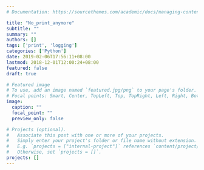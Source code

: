 ```yaml
---
# Documentation: https://sourcethemes.com/academic/docs/managing-content/

title: "No_print_anymore"
subtitle: ""
summary: ""
authors: []
tags: ['print', 'logging']
categories: ['Python']
date: 2019-02-06T17:56:11+08:00
lastmod: 2018-12-01T12:00:24+08:00
featured: false
draft: true

# Featured image
# To use, add an image named `featured.jpg/png` to your page's folder.
# Focal points: Smart, Center, TopLeft, Top, TopRight, Left, Right, BottomLeft, Bottom, BottomRight.
image:
  caption: ""
  focal_point: ""
  preview_only: false

# Projects (optional).
#   Associate this post with one or more of your projects.
#   Simply enter your project's folder or file name without extension.
#   E.g. `projects = ["internal-project"]` references `content/project/deep-learning/index.md`.
#   Otherwise, set `projects = []`.
projects: []
---
```

